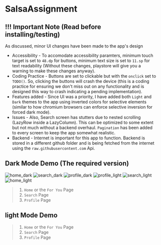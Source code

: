 # SalsaAssignment

## !!! Important Note (Read before installing/testing)

As discussed, minor UI changes have been made to the app's design

- Accessibility - To accomodate accessibility paramters, minimum touch target is set to `48.dp` for buttons, minimum text size is set to `11.sp` for text readability (Without these changes, playstore will give you a warning to make these changes anyway).
- Coding Practice - Buttons are set to clickable but with the `onclick` set to `TODO()`. So, clicking the buttons will crash the device (this is a coding practice for ensuring we don't miss out on any functionality and is designed this way to crash indicating a pending implementation).
- Features added - Since UI was a priority, I have added both `Light` and `Dark` themes to the app using inverted colors for selective elements (similar to how chromium browsers can enforce selective inversion for forced dark mode).
- Issues - Also, Search screen has stutters due to nested scrolling (LazyRow inside a LazyColumn). This can be optimized to some extent but not much without a backend overhaul. `Pagination` has been added to every screen to keep the app somewhat realistic.
- Backend - Internet is important for this app to function. Backend is stored in a different github folder and is being fetched from the internet using the `raw.githubusercontent.com` Api.

## Dark Mode Demo (The required version)

![home_dark](https://github.com/user-attachments/assets/925f3d4c-acd0-4f8d-998a-4f42fe5a41d6)
![search_dark](https://github.com/user-attachments/assets/4361e1fc-840d-49bd-a8c6-4a611f7db46a)
![profile_dark](https://github.com/user-attachments/assets/90939d88-61ac-4e4a-af9b-e3bedd61de0c)
![profile_light](https://github.com/user-attachments/assets/27eab72c-0e1e-4dc2-b5d6-904228be8f63)
![search_light](https://github.com/user-attachments/assets/9fa30ac2-c761-44fb-84d9-b5b975b3a06c)
![home_light](https://github.com/user-attachments/assets/6a6192d1-808e-48da-a62c-38e2e46843e8)







> 1. `Home` or the `For You` Page
> 2. `Search` Page
> 3. `Profile` Page

## light Mode Demo

> 1. `Home` or the `For You` Page
> 2. `Search` Page
> 3. `Profile` Page
